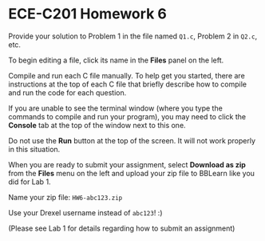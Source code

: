 ECE-C201 Homework 6
===================

Provide your solution to Problem 1 in the file named `Q1.c`, Problem 2 in `Q2.c`, etc.

To begin editing a file, click its name in the **Files** panel on the left.

Compile and run each C file manually.  To help get you started, there are
instructions at the top of each C file that briefly describe how to compile
and run the code for each question.

If you are unable to see the terminal window (where you type the commands to compile
and run your program), you may need to click the **Console** tab at the top of the
window next to this one.

Do not use the **Run** button at the top of the screen.  It will not work properly in
this situation.

When you are ready to submit your assignment, select **Download as zip** from the
**Files** menu on the left and upload your zip file to BBLearn like you did for Lab 1.

Name your zip file: `HW6-abc123.zip`

Use your Drexel username instead of `abc123`! :) 


(Please see Lab 1 for details regarding how to submit an assignment)
